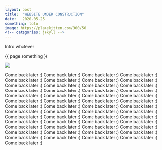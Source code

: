 ```yaml
---
layout: post
title:  "WEBSITE UNDER CONSTRUCTION"
date:   2020-05-25
something: toto
image: https://placekitten.com/300/50
<!-- categories: jekyll -->
---
```


<p>Intro whatever</p>
<p>{{ page.something }}</p>
<!-- <img src="https://placekitten.com/g/200/300"><br/> -->
<p><img src="{{ page.image }}"></p>
<p>Come back later :) Come back later :) Come back later :) Come back later :) Come back later :) Come back later :) Come back later :) Come back later :) Come back later :) Come back later :) Come back later :) Come back later :) Come back later :) Come back later :) Come back later :) Come back later :) Come back later :) Come back later :) Come back later :) Come back later :) Come back later :) Come back later :) Come back later :) Come back later :) Come back later :) Come back later :) Come back later :) Come back later :) Come back later :) Come back later :) Come back later :) Come back later :) Come back later :) Come back later :) Come back later :) Come back later :) Come back later :) Come back later :) Come back later :) Come back later :) Come back later :) Come back later :) Come back later :) Come back later :) Come back later :) Come back later :) Come back later :) Come back later :) Come back later :) Come back later :) Come back later :) Come back later :) Come back later :) </p>